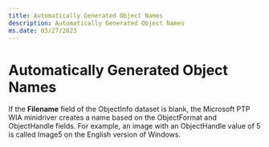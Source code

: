 ```yaml
---
title: Automatically Generated Object Names
description: Automatically Generated Object Names
ms.date: 03/27/2023
---
```


# Automatically Generated Object Names

If the **Filename** field of the ObjectInfo dataset is blank, the Microsoft PTP WIA minidriver creates a name based on the ObjectFormat and ObjectHandle fields. For example, an image with an ObjectHandle value of 5 is called Image5 on the English version of Windows.
